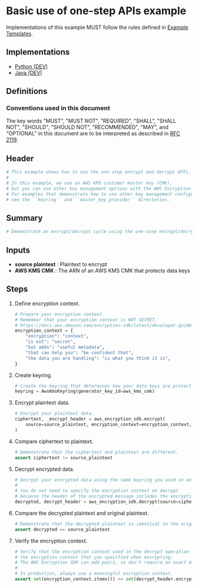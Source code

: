 [//]: # "Copyright Amazon.com Inc. or its affiliates. All Rights Reserved."
[//]: # "SPDX-License-Identifier: CC-BY-SA-4.0"

# Basic use of one-step APIs example

Implementations of this example MUST follow the rules defined in
[Example Templates](../../../examples.md#example-templates).

## Implementations

- [Python (DEV)]()
- [Java (DEV)]()

## Definitions

### Conventions used in this document

The key words
"MUST", "MUST NOT", "REQUIRED", "SHALL", "SHALL NOT",
"SHOULD", "SHOULD NOT", "RECOMMENDED", "MAY", and "OPTIONAL"
in this document are to be interpreted as described in
[RFC 2119](https://tools.ietf.org/html/rfc2119).

## Header

```python
# This example shows how to use the one-step encrypt and decrypt APIs.
#
# In this example, we use an AWS KMS customer master key (CMK),
# but you can use other key management options with the AWS Encryption SDK.
# For examples that demonstrate how to use other key management configurations,
# see the ``keyring`` and ``master_key_provider`` directories.
```

## Summary

```python
# Demonstrate an encrypt/decrypt cycle using the one-step encrypt/decrypt APIs.
```

## Inputs

- **source plaintext** :
  Plaintext to encrypt
- **AWS KMS CMK** :
  The ARN of an AWS KMS CMK that protects data keys

## Steps

1. Define encryption context.

   ```python
   # Prepare your encryption context.
   # Remember that your encryption context is NOT SECRET.
   # https://docs.aws.amazon.com/encryption-sdk/latest/developer-guide/concepts.html#encryption-context
   encryption_context = {
       "encryption": "context",
       "is not": "secret",
       "but adds": "useful metadata",
       "that can help you": "be confident that",
       "the data you are handling": "is what you think it is",
   }
   ```

1. Create keyring.

   ```python
   # Create the keyring that determines how your data keys are protected.
   keyring = AwsKmsKeyring(generator_key_id=aws_kms_cmk)
   ```

1. Encrypt plaintext data.

   ```python
   # Encrypt your plaintext data.
   ciphertext, _encrypt_header = aws_encryption_sdk.encrypt(
       source=source_plaintext, encryption_context=encryption_context, keyring=keyring
   )
   ```

1. Compare ciphertext to plaintext.

   ```python
   # Demonstrate that the ciphertext and plaintext are different.
   assert ciphertext != source_plaintext
   ```

1. Decrypt encrypted data.

   ```python
   # Decrypt your encrypted data using the same keyring you used on encrypt.
   #
   # You do not need to specify the encryption context on decrypt
   # because the header of the encrypted message includes the encryption context.
   decrypted, decrypt_header = aws_encryption_sdk.decrypt(source=ciphertext, keyring=keyring)
   ```

1. Compare the decrypted plaintext and original plaintext.

   ```python
   # Demonstrate that the decrypted plaintext is identical to the original plaintext.
   assert decrypted == source_plaintext
   ```

1. Verify the encryption context.

   ```python
   # Verify that the encryption context used in the decrypt operation includes
   # the encryption context that you specified when encrypting.
   # The AWS Encryption SDK can add pairs, so don't require an exact match.
   #
   # In production, always use a meaningful encryption context.
   assert set(encryption_context.items()) <= set(decrypt_header.encryption_context.items())
   ```
